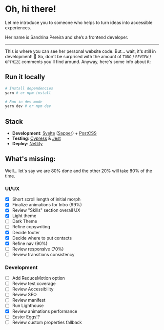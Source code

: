 # Oh, hi there!

Let me introduce you to someone who helps to turn ideas into accessible experiences.

Her name is Sandrina Pereira and she’s a frontend developer.

----

This is where you can see her personal website code. But... wait, it's still in development! 🚧 So, don't be surprised with the amount of `TODO` / `REVIEW` / `OPTMIZE` comments you'll find around. Anyway, here's some info about it:

## Run it locally
```bash
# Install dependencies
yarn # or npm install

# Run in dev mode
yarn dev # or npm dev
```

## Stack
- **Development**: [Svelte](https://svelte.dev/) ([Sapper](https://sapper.svelte.dev/)) + [PostCSS](https://postcss.org/)
- **Testing**: [Cypress](https://www.cypress.io/) & [Jest](https://jestjs.io/)
- **Deploy**: [Netlify](https://www.netlify.com/)

## What's missing:
Well... let's say we are 80% done and the other 20% will take 80% of the time.

### UI/UX
- [x] Short scroll length of initial morph
- [x] Finalize animations for Intro (99%)
- [x] Review "Skills" section overall UX
- [x] Light theme
- [ ] Dark Theme
- [ ] Refine copywriting
- [x] Decide footer
- [x] Decide where to put contacts
- [x] Refine nav (90%)
- [ ] Review responsive (70%)
- [ ] Review transitions consistency

### Development
- [ ] Add ReduceMotion option
- [ ] Review test coverage
- [ ] Review Accessibility
- [ ] Review SEO
- [ ] Review manifest
- [ ] Run Lighthouse
- [x] Review animations performance
- [ ] Easter Eggs!?
- [ ] Review custom properties fallback